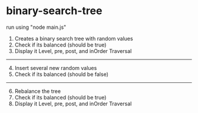 # binary-search-tree
run using "node main.js"

1. Creates a binary search tree with random values
2. Check if its balanced (should be true)
3. Display it Level, pre, post, and inOrder Traversal
-----
4. Insert several new random values
5. Check if its balanced (should be false)
-----
6. Rebalance the tree
7. Check if its balanced (should be true)
8. Display it Level, pre, post, and inOrder Traversal